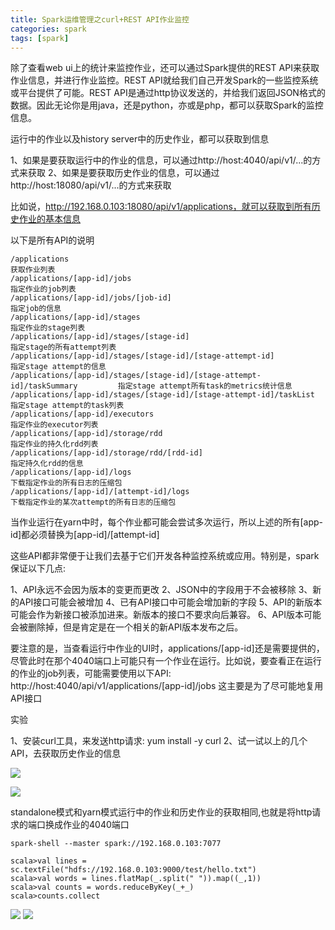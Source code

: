 ```yaml
---
title: Spark运维管理之curl+REST API作业监控
categories: spark  
tags: [spark]
---
```





除了查看web ui上的统计来监控作业，还可以通过Spark提供的REST API来获取作业信息，并进行作业监控。REST API就给我们自己开发Spark的一些监控系统或平台提供了可能。REST API是通过http协议发送的，并给我们返回JSON格式的数据。因此无论你是用java，还是python，亦或是php，都可以获取Spark的监控信息。

<!--more-->

运行中的作业以及history server中的历史作业，都可以获取到信息

1、如果是要获取运行中的作业的信息，可以通过http://host:4040/api/v1/...的方式来获取
2、如果是要获取历史作业的信息，可以通过http://host:18080/api/v1/...的方式来获取

比如说，http://192.168.0.103:18080/api/v1/applications，就可以获取到所有历史作业的基本信息

以下是所有API的说明

```
/applications																	获取作业列表
/applications/[app-id]/jobs														指定作业的job列表
/applications/[app-id]/jobs/[job-id]											指定job的信息
/applications/[app-id]/stages													指定作业的stage列表
/applications/[app-id]/stages/[stage-id]										指定stage的所有attempt列表
/applications/[app-id]/stages/[stage-id]/[stage-attempt-id]						指定stage attempt的信息
/applications/[app-id]/stages/[stage-id]/[stage-attempt-id]/taskSummary			指定stage attempt所有task的metrics统计信息
/applications/[app-id]/stages/[stage-id]/[stage-attempt-id]/taskList			指定stage attempt的task列表
/applications/[app-id]/executors												指定作业的executor列表
/applications/[app-id]/storage/rdd												指定作业的持久化rdd列表
/applications/[app-id]/storage/rdd/[rdd-id]										指定持久化rdd的信息
/applications/[app-id]/logs														下载指定作业的所有日志的压缩包
/applications/[app-id]/[attempt-id]/logs										下载指定作业的某次attempt的所有日志的压缩包
```


当作业运行在yarn中时，每个作业都可能会尝试多次运行，所以上述的所有[app-id]都必须替换为[app-id]/[attempt-id]

这些API都非常便于让我们去基于它们开发各种监控系统或应用。特别是，spark保证以下几点: 

1、API永远不会因为版本的变更而更改
2、JSON中的字段用于不会被移除
3、新的API接口可能会被增加
4、已有API接口中可能会增加新的字段
5、API的新版本可能会作为新接口被添加进来。新版本的接口不要求向后兼容。
6、API版本可能会被删除掉，但是肯定是在一个相关的新API版本发布之后。

要注意的是，当查看运行中作业的UI时，applications/[app-id]还是需要提供的，尽管此时在那个4040端口上可能只有一个作业在运行。比如说，要查看正在运行的作业的job列表，可能需要使用以下API: http://host:4040/api/v1/applications/[app-id]/jobs
这主要是为了尽可能地复用API接口

实验

1、安装curl工具，来发送http请求: yum install -y curl
2、试一试以上的几个API，去获取历史作业的信息


![](http://ols7leonh.bkt.clouddn.com//assert/img/bigdata/spark从入门到精通_笔记/rest_api_1.png)

![](http://ols7leonh.bkt.clouddn.com//assert/img/bigdata/spark从入门到精通_笔记/rest_api_2.png)

standalone模式和yarn模式运行中的作业和历史作业的获取相同,也就是将http请求的端口换成作业的4040端口

```
spark-shell --master spark://192.168.0.103:7077

scala>val lines = sc.textFile("hdfs://192.168.0.103:9000/test/hello.txt")
scala>val words = lines.flatMap(_.split(" ")).map((_,1))
scala>val counts = words.reduceByKey(_+_)
scala>counts.collect

```
![](http://ols7leonh.bkt.clouddn.com//assert/img/bigdata/spark从入门到精通_笔记/rest_api_3.png)
![](http://ols7leonh.bkt.clouddn.com//assert/img/bigdata/spark从入门到精通_笔记/rest_api_4.png)


